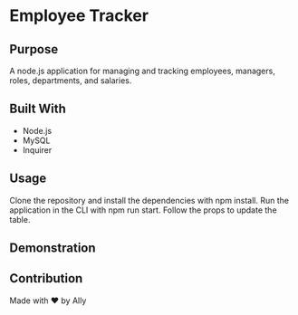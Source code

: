 # Employee Tracker

## Purpose
A node.js application for managing and tracking employees, managers, roles, departments, and salaries. 

## Built With
* Node.js
* MySQL
* Inquirer

## Usage
Clone the repository and install the dependencies with npm install. Run the application in the CLI with npm run start. Follow the props to update the table. 

## Demonstration


## Contribution
Made with ❤️ by Ally
